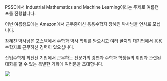 PSSC에서 Industrial Mathematics and Machine Learning이라는 주제로 여름캠프를 진행합니다.

이번 여름캠프에는 Amazon에서 근무중이신 응용수학자 장혜진 박사님을 연사로 모십니다.

장혜진 박사님은 포스텍에서 수학과 박사 학위를 받으시고 여러 굴지의 대기업에서 응용수학자로 근무하신 경력이 있으십니다.

산업수학계 최전선 기업에서 근무하는 전문가의 강연과 수학과 학생들의 취업과 관련된 대화를 할 수 있는 특별한 기회에 여러분을 초대합니다.


<img src = 'https://lh3.googleusercontent.com/3ibeBSzAz0ZseMz0By_jaDvkKHdwwD_3c1ISt5_aar4BFqOIClje8UglJ5Y1X6SGomXLi9jdv8YvNDcz-TA6Uik=w1280'>